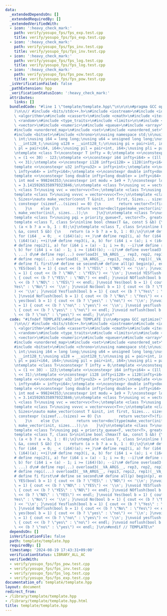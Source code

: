 ```yaml
---
data:
  _extendedDependsOn: []
  _extendedRequiredBy: []
  _extendedVerifiedWith:
  - icon: ':heavy_check_mark:'
    path: verify/yosupo_fps/fps_exp.test.cpp
    title: verify/yosupo_fps/fps_exp.test.cpp
  - icon: ':heavy_check_mark:'
    path: verify/yosupo_fps/fps_inv.test.cpp
    title: verify/yosupo_fps/fps_inv.test.cpp
  - icon: ':heavy_check_mark:'
    path: verify/yosupo_fps/fps_log.test.cpp
    title: verify/yosupo_fps/fps_log.test.cpp
  - icon: ':heavy_check_mark:'
    path: verify/yosupo_fps/fps_pow.test.cpp
    title: verify/yosupo_fps/fps_pow.test.cpp
  _isVerificationFailed: false
  _pathExtension: hpp
  _verificationStatusIcon: ':heavy_check_mark:'
  attributes:
    links: []
  bundledCode: "#line 1 \"template/template.hpp\"\n\n\n\n#pragma GCC optimize(\"O3,unroll-loops\"\
    )\n\n// #include <bits/stdc++.h>\n#include <iostream>\n#include <iomanip>\n#include\
    \ <algorithm>\n#include <cassert>\n#include <cmath>\n#include <iterator>\n#include\
    \ <random>\n#include <type_traits>\n#include <limits>\n\n#include <string>\n#include\
    \ <vector>\n#include <numeric>\n#include <queue>\n#include <array>\n#include <map>\n\
    #include <unordered_map>\n#include <set>\n#include <unordered_set>\n#include <functional>\n\
    #include <bitset>\n#include <chrono>\n\nusing namespace std;\n\nusing u32 = unsigned\
    \ int;\nusing i64 = long long;\nusing u64 = unsigned long long;\nusing i128 =\
    \ __int128_t;\nusing u128 = __uint128_t;\n\nusing pi = pair<int, int>;\nusing\
    \ pl = pair<i64, i64>;\nusing pil = pair<int, i64>;\nusing pli = pair<i64, int>;\n\
    \ntemplate <class T>\nconstexpr T infty = 0;\ntemplate <>\nconstexpr int infty<int>\
    \ = (1 << 30) - 123;\ntemplate <>\nconstexpr i64 infty<i64> = (1ll << 62) - (1ll\
    \ << 31);\ntemplate <>\nconstexpr i128 infty<i128> = i128(infty<i64>) * infty<i64>;\n\
    template <>\nconstexpr u32 infty<u32> = infty<int>;\ntemplate <>\nconstexpr u64\
    \ infty<u64> = infty<i64>;\ntemplate <>\nconstexpr double infty<double> = infty<i64>;\n\
    template <>\nconstexpr long double infty<long double> = infty<i64>;\nconstexpr\
    \ int mod = 998244353;\nconstexpr int modu = 1e9 + 7;\nconstexpr long double PI\
    \ = 3.14159265358979323846;\n\ntemplate <class T>\nusing vc = vector<T>;\ntemplate\
    \ <class T>\nusing vvc = vector<vc<T>>;\ntemplate <class T>\nusing vvvc = vector<vvc<T>>;\n\
    template <class T>\nusing vvvvc = vector<vvvc<T>>;\n\ntemplate <class T, class...\
    \ Sizes>\nauto make_vector(const T &init, int first, Sizes... sizes) {\n    if\
    \ constexpr (sizeof...(sizes) == 0) {\n        return vector<T>(first, init);\n\
    \    }\n    else {\n        return vector<decltype(make_vector(init, sizes...))>(first,\
    \ make_vector(init, sizes...));\n    }\n}\n\ntemplate <class T>\nusing pq = priority_queue<T>;\n\
    template <class T>\nusing pqi = priority_queue<T, vector<T>, greater<T>>;\n\n\
    template <class T, class S>\ninline bool chmax(T &a, const S &b) {\n    return\
    \ (a < b ? a = b, 1 : 0);\n}\ntemplate <class T, class S>\ninline bool chmin(T\
    \ &a, const S &b) {\n    return (a > b ? a = b, 1 : 0);\n}\n\n# define rep1(a)\
    \ for (i64 _ = 0; _ < (i64)(a); ++_)\n# define rep2(i, a) for (i64 i = 0; i <\
    \ (i64)(a); ++i)\n# define rep3(i, a, b) for (i64 i = (a); i < (i64)(b); ++i)\n\
    # define repi2(i, a) for (i64 i = (a) - 1; i >= 0; --i)\n# define repi3(i, a,\
    \ b) for (i64 i = (a) - 1; i >= (i64)(b); --i)\n# define overload3(a, b, c, d,\
    \ ...) d\n# define rep(...) overload3(__VA_ARGS__, rep3, rep2, rep1)(__VA_ARGS__)\n\
    # define repi(...) overload3(__VA_ARGS__, repi3, repi2, rep1)(__VA_ARGS__)\n\n\
    # define fi first\n# define se second\n# define all(p) begin(p), end(p)\n\nvoid\
    \ YES(bool b = 1) { cout << (b ? \"YES\" : \"NO\") << '\\n'; }\nvoid NO(bool b\
    \ = 1) { cout << (b ? \"NO\" : \"YES\") << '\\n'; }\nvoid YESflush(bool b = 1)\
    \ { cout << (b ? \"YES\" : \"NO\") << endl; }\nvoid NOflush(bool b = 1) { cout\
    \ << (b ? \"NO\" : \"YES\") << endl; }\nvoid Yes(bool b = 1) { cout << (b ? \"\
    Yes\" : \"No\") << '\\n'; }\nvoid No(bool b = 1) { cout << (b ? \"No\" : \"Yes\"\
    ) << '\\n'; }\nvoid Yesflush(bool b = 1) { cout << (b ? \"Yes\" : \"No\") << endl;\
    \ }\nvoid Noflush(bool b = 1) { cout << (b ? \"No\" : \"Yes\") << endl; }\nvoid\
    \ yes(bool b = 1) { cout << (b ? \"yes\" : \"no\") << '\\n'; }\nvoid no(bool b\
    \ = 1) { cout << (b ? \"no\" : \"yes\") << '\\n'; }\nvoid yesflush(bool b = 1)\
    \ { cout << (b ? \"yes\" : \"no\") << endl; }\nvoid noflush(bool b = 1) { cout\
    \ << (b ? \"no\" : \"yes\") << endl; }\n\n\n"
  code: "#ifndef TEMPLATE\n#define TEMPLATE 1\n\n#pragma GCC optimize(\"O3,unroll-loops\"\
    )\n\n// #include <bits/stdc++.h>\n#include <iostream>\n#include <iomanip>\n#include\
    \ <algorithm>\n#include <cassert>\n#include <cmath>\n#include <iterator>\n#include\
    \ <random>\n#include <type_traits>\n#include <limits>\n\n#include <string>\n#include\
    \ <vector>\n#include <numeric>\n#include <queue>\n#include <array>\n#include <map>\n\
    #include <unordered_map>\n#include <set>\n#include <unordered_set>\n#include <functional>\n\
    #include <bitset>\n#include <chrono>\n\nusing namespace std;\n\nusing u32 = unsigned\
    \ int;\nusing i64 = long long;\nusing u64 = unsigned long long;\nusing i128 =\
    \ __int128_t;\nusing u128 = __uint128_t;\n\nusing pi = pair<int, int>;\nusing\
    \ pl = pair<i64, i64>;\nusing pil = pair<int, i64>;\nusing pli = pair<i64, int>;\n\
    \ntemplate <class T>\nconstexpr T infty = 0;\ntemplate <>\nconstexpr int infty<int>\
    \ = (1 << 30) - 123;\ntemplate <>\nconstexpr i64 infty<i64> = (1ll << 62) - (1ll\
    \ << 31);\ntemplate <>\nconstexpr i128 infty<i128> = i128(infty<i64>) * infty<i64>;\n\
    template <>\nconstexpr u32 infty<u32> = infty<int>;\ntemplate <>\nconstexpr u64\
    \ infty<u64> = infty<i64>;\ntemplate <>\nconstexpr double infty<double> = infty<i64>;\n\
    template <>\nconstexpr long double infty<long double> = infty<i64>;\nconstexpr\
    \ int mod = 998244353;\nconstexpr int modu = 1e9 + 7;\nconstexpr long double PI\
    \ = 3.14159265358979323846;\n\ntemplate <class T>\nusing vc = vector<T>;\ntemplate\
    \ <class T>\nusing vvc = vector<vc<T>>;\ntemplate <class T>\nusing vvvc = vector<vvc<T>>;\n\
    template <class T>\nusing vvvvc = vector<vvvc<T>>;\n\ntemplate <class T, class...\
    \ Sizes>\nauto make_vector(const T &init, int first, Sizes... sizes) {\n    if\
    \ constexpr (sizeof...(sizes) == 0) {\n        return vector<T>(first, init);\n\
    \    }\n    else {\n        return vector<decltype(make_vector(init, sizes...))>(first,\
    \ make_vector(init, sizes...));\n    }\n}\n\ntemplate <class T>\nusing pq = priority_queue<T>;\n\
    template <class T>\nusing pqi = priority_queue<T, vector<T>, greater<T>>;\n\n\
    template <class T, class S>\ninline bool chmax(T &a, const S &b) {\n    return\
    \ (a < b ? a = b, 1 : 0);\n}\ntemplate <class T, class S>\ninline bool chmin(T\
    \ &a, const S &b) {\n    return (a > b ? a = b, 1 : 0);\n}\n\n# define rep1(a)\
    \ for (i64 _ = 0; _ < (i64)(a); ++_)\n# define rep2(i, a) for (i64 i = 0; i <\
    \ (i64)(a); ++i)\n# define rep3(i, a, b) for (i64 i = (a); i < (i64)(b); ++i)\n\
    # define repi2(i, a) for (i64 i = (a) - 1; i >= 0; --i)\n# define repi3(i, a,\
    \ b) for (i64 i = (a) - 1; i >= (i64)(b); --i)\n# define overload3(a, b, c, d,\
    \ ...) d\n# define rep(...) overload3(__VA_ARGS__, rep3, rep2, rep1)(__VA_ARGS__)\n\
    # define repi(...) overload3(__VA_ARGS__, repi3, repi2, rep1)(__VA_ARGS__)\n\n\
    # define fi first\n# define se second\n# define all(p) begin(p), end(p)\n\nvoid\
    \ YES(bool b = 1) { cout << (b ? \"YES\" : \"NO\") << '\\n'; }\nvoid NO(bool b\
    \ = 1) { cout << (b ? \"NO\" : \"YES\") << '\\n'; }\nvoid YESflush(bool b = 1)\
    \ { cout << (b ? \"YES\" : \"NO\") << endl; }\nvoid NOflush(bool b = 1) { cout\
    \ << (b ? \"NO\" : \"YES\") << endl; }\nvoid Yes(bool b = 1) { cout << (b ? \"\
    Yes\" : \"No\") << '\\n'; }\nvoid No(bool b = 1) { cout << (b ? \"No\" : \"Yes\"\
    ) << '\\n'; }\nvoid Yesflush(bool b = 1) { cout << (b ? \"Yes\" : \"No\") << endl;\
    \ }\nvoid Noflush(bool b = 1) { cout << (b ? \"No\" : \"Yes\") << endl; }\nvoid\
    \ yes(bool b = 1) { cout << (b ? \"yes\" : \"no\") << '\\n'; }\nvoid no(bool b\
    \ = 1) { cout << (b ? \"no\" : \"yes\") << '\\n'; }\nvoid yesflush(bool b = 1)\
    \ { cout << (b ? \"yes\" : \"no\") << endl; }\nvoid noflush(bool b = 1) { cout\
    \ << (b ? \"no\" : \"yes\") << endl; }\n\n#endif // TEMPLATE\n"
  dependsOn: []
  isVerificationFile: false
  path: template/template.hpp
  requiredBy: []
  timestamp: '2024-08-19 17:43:31+09:00'
  verificationStatus: LIBRARY_ALL_AC
  verifiedWith:
  - verify/yosupo_fps/fps_pow.test.cpp
  - verify/yosupo_fps/fps_inv.test.cpp
  - verify/yosupo_fps/fps_log.test.cpp
  - verify/yosupo_fps/fps_exp.test.cpp
documentation_of: template/template.hpp
layout: document
redirect_from:
- /library/template/template.hpp
- /library/template/template.hpp.html
title: template/template.hpp
---
```

